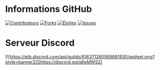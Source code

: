 # Informations GitHub
[![Contributeurs][contributors-shield]][contributors-url]
[![Forks][forks-shield]][forks-url]
[![Étoiles][stars-shield]][stars-url]
[![Issues][issues-shield]][issues-url]

[contributors-shield]: https://img.shields.io/github/contributors/othneildrew/Best-README-Template.svg?style=for-the-badge&logo=github
[contributors-url]: https://github.com/Nyfos/KoroiBotCommunity/graphs/contributors
[forks-shield]: https://img.shields.io/github/forks/Nyfos/KoroiBotCommunity.svg?style=for-the-badge&logo=github
[forks-url]: https://github.com/Nyfos/KoroiBotCommunity/network/members
[stars-shield]: https://img.shields.io/github/stars/Nyfos/KoroiBotCommunity.svg?style=for-the-badge&logo=github
[stars-url]: https://github.com/Nyfos/KoroiBotCommunity/stargazers
[issues-shield]: https://img.shields.io/github/issues/Nyfos/KoroiBotCommunity.svg?style=for-the-badge&logo=github
[issues-url]: https://github.com/Nyfos/KoroiBotCommunity/issues

# Serveur Discord
[![https://ptb.discord.com/api/guilds/616371260569681930/widget.png?style=banner2]][https://discord.gg/q6eMWS2]
